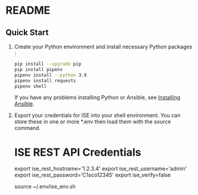 # README


## Quick Start

1. Create your Python environment and install necessary Python packages :

    ```bash
    pip install --upgrade pip
    pip install pipenv
    pipenv install --python 3.9
    pipenv install requests
    pipenv shell
    ```

    If you have any problems installing Python or Ansible, see [Installing Ansible](https://docs.ansible.com/ansible/latest/installation_guide/intro_installation.html).


2. Export your credentials for ISE into your shell environment. You can store these in one or more *.env then load them with the source command.

    # ISE REST API Credentials
    export ise_rest_hostname='1.2.3.4'
    export ise_rest_username='admin'
    export ise_rest_password='C1sco12345'
    export ise_verify=false

    source ~/.env/ise_env.sh
